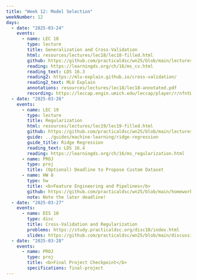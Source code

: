 ```yaml
---
title: "Week 12: Model Selection"
weekNumber: 12
days:
  - date: "2025-03-24"
    events:
      - name: LEC 18
        type: lecture
        title: Generalization and Cross-Validation
        html: resources/lectures/lec18/lec18-filled.html
        github: https://github.com/practicaldsc/wn25/blob/main/lectures/lec18/
        reading: https://learningds.org/ch/16/ms_cv.html
        reading_text: LDS 16.3
        reading2: https://mlu-explain.github.io/cross-validation/
        reading2_text: MLU Explain
        annotations: resources/lectures/lec18/lec18-annotated.pdf
        recording: https://leccap.engin.umich.edu/leccap/player/r/nfntWB
  - date: "2025-03-26"
    events:
      - name: LEC 19
        type: lecture
        title: Regularization
        html: resources/lectures/lec19/lec19-filled.html
        github: https://github.com/practicaldsc/wn25/blob/main/lectures/lec19/
        guide: ../guides/machine-learning/ridge-regression
        guide_title: Ridge Regression
        reading_text: LDS 16.4
        reading: https://learningds.org/ch/16/ms_regularization.html
      - name: PROJ
        type: proj
        title: (Optional) Deadline to Propose Custom Dataset
      - name: HW 8
        type: hw
        title: <b>Feature Engineering and Pipelines</b>
        github: https://github.com/practicaldsc/wn25/blob/main/homeworks/hw08/hw08.ipynb
        note: Note the later deadline!
  - date: "2025-03-27"
    events:
      - name: DIS 10
        type: disc
        title: Cross-Validation and Regularization
        problems: https://study.practicaldsc.org/disc10/index.html
        slides: https://github.com/practicaldsc/wn25/blob/main/discussions/disc10/disc10.ipynb
  - date: "2025-03-28"
    events:
      - name: PROJ
        type: proj
        title: <b>Final Project Checkpoint</b>
        specifications: final-project
---
```

